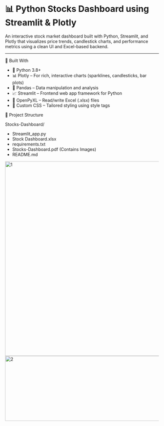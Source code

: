 # 📊 Python Stocks Dashboard using Streamlit & Plotly

An interactive stock market dashboard built with Python, Streamlit, and Plotly that visualizes price trends, candlestick charts, and performance metrics using a clean UI and Excel-based backend.

---

 🧠 Built With

- 🐍 Python 3.8+
- 📊 Plotly – For rich, interactive charts (sparklines, candlesticks, bar plots)
- 🧾 Pandas – Data manipulation and analysis
- 📈 Streamlit – Frontend web app framework for Python
- 📁 OpenPyXL – Read/write Excel (.xlsx) files
- 🎨 Custom CSS – Tailored styling using style tags


 📂 Project Structure

Stocks-Dashboard/
 - Streamlit_app.py                  
 - Stock Dashboard.xlsx              
 - requirements.txt                
 - Stocks-Dashboard.pdf (Contains Images)
 - README.md                        
<img width="1196" height="638" alt="1" src="https://github.com/user-attachments/assets/75c1f1f1-6585-4b46-9f01-927c2d20d305" />
<img width="1184" height="213" alt="2" src="https://github.com/user-attachments/assets/38080508-b81f-4084-b066-8810c76ffba2" />


